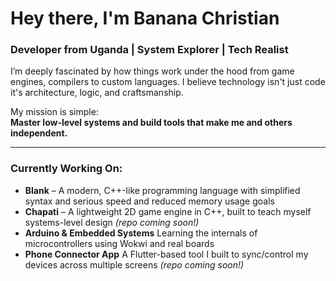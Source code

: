 # Hey there, I'm Banana Christian

### Developer from Uganda | System Explorer | Tech Realist

I’m deeply fascinated by how things work under the hood from game engines, compilers to custom languages. I believe technology isn't just code it's architecture, logic, and craftsmanship.

My mission is simple:  
**Master low-level systems and build tools that make me and others independent.**

---

### Currently Working On:
- **Blank** – A modern, C++-like programming language with simplified syntax and serious speed and reduced memory usage goals
- **Chapati** – A lightweight 2D game engine in C++, built to teach myself systems-level design *(repo coming soon!)*
- **Arduino & Embedded Systems** Learning the internals of microcontrollers using Wokwi and real boards
- **Phone Connector App** A Flutter-based tool I built to sync/control my devices across multiple screens *(repo coming soon!)*
